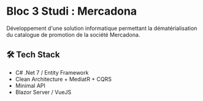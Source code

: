 # Bloc 3 Studi : Mercadona 
Développement d'une solution informatique permettant la dématérialisation du catalogue de promotion de la société Mercadona.

## 🛠️ Tech Stack
- C# .Net 7 / Entity Framework
- Clean Architecture + MediatR + CQRS
- Minimal API
- Blazor Server / VueJS